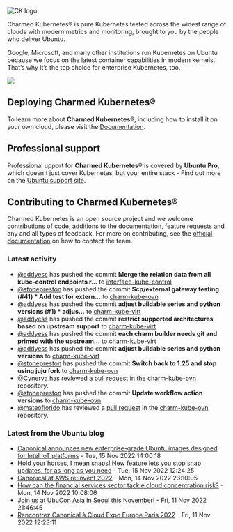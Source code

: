 ![CK logo](https://assets.ubuntu.com/v1/451d4cf4-Charmed+Kubernetes_RGB_onWhite_2022.svg)

Charmed Kubernetes® is pure Kubernetes tested across the widest range of clouds with modern metrics and monitoring, brought to you by the people who deliver Ubuntu.

Google, Microsoft, and many other institutions run Kubernetes on Ubuntu because we focus on the latest container capabilities in modern kernels. That’s why it’s the top choice for enterprise Kubernetes, too.

![](https://assets.ubuntu.com/v1/843c77b6-juju-at-a-glace.svg)

## Deploying Charmed Kubernetes®

To learn more about **Charmed Kubernetes**®, including how to install it on your own cloud, please visit the [Documentation][docs].

## Professional support

Professional upport for **Charmed Kubernetes**® is covered by **Ubuntu Pro**, which doesn't just cover Kubernetes, but your entire stack - Find out more on the [Ubuntu support site](https://ubuntu.com/support).

## Contributing to Charmed Kubernetes®

Charmed Kubernetes is an open source project and we welcome contributions of code, additions to the documentation, feature requests and any and all types of feedback. For more on contributing, see the [official documentation][get-in-touch] on how to contact the team.

<!-- LINKS -->
[docs]: https://ubuntu.com/kubernetes/docs
[get-in-touch]: https://ubuntu.com/kubernetes/docs/get-in-touch

### Latest activity

<!-- activity starts -->
 - [@addyess](https://github.com/addyess) has pushed the commit **Merge the relation data from all kube-control endpoints r...** to [interface-kube-control](https://github.com/charmed-kubernetes/interface-kube-control)
 - [@stonepreston](https://github.com/stonepreston) has pushed the commit **Scp/external gateway testing (#41)  * Add test for extern...** to [charm-kube-ovn](https://github.com/charmed-kubernetes/charm-kube-ovn)
 - [@addyess](https://github.com/addyess) has pushed the commit **adjust buildable series and python versions (#1)  * adjus...** to [charm-kube-virt](https://github.com/charmed-kubernetes/charm-kube-virt)
 - [@addyess](https://github.com/addyess) has pushed the commit **restrict supported architectures based on upstream support** to [charm-kube-virt](https://github.com/charmed-kubernetes/charm-kube-virt)
 - [@addyess](https://github.com/addyess) has pushed the commit **each charm builder needs git and primed with the upstream...** to [charm-kube-virt](https://github.com/charmed-kubernetes/charm-kube-virt)
 - [@addyess](https://github.com/addyess) has pushed the commit **adjust buildable series and python versions** to [charm-kube-virt](https://github.com/charmed-kubernetes/charm-kube-virt)
 - [@stonepreston](https://github.com/stonepreston) has pushed the commit **Switch back to 1.25 and stop using juju fork** to [charm-kube-ovn](https://github.com/charmed-kubernetes/charm-kube-ovn)
 - [@Cynerva](https://github.com/Cynerva) has reviewed a [pull request](https://github.com/charmed-kubernetes/charm-kube-ovn/pull/41) in the [charm-kube-ovn](https://github.com/charmed-kubernetes/charm-kube-ovn) repository.
 - [@stonepreston](https://github.com/stonepreston) has pushed the commit **Update workflow action versions** to [charm-kube-ovn](https://github.com/charmed-kubernetes/charm-kube-ovn)
 - [@mateoflorido](https://github.com/mateoflorido) has reviewed a [pull request](https://github.com/charmed-kubernetes/charm-kube-ovn/pull/41) in the [charm-kube-ovn](https://github.com/charmed-kubernetes/charm-kube-ovn) repository.
<!-- activity ends -->

<!-- roadmap starts -->

<!-- roadmap ends -->

### Latest from the Ubuntu blog

<!-- blog starts -->
* [Canonical announces new enterprise-grade Ubuntu images designed for Intel IoT platforms](https://ubuntu.com//blog/canonical-announces-new-enterprise-grade-ubuntu-images-designed-for-intel-iot-platforms) - Tue, 15 Nov 2022 14:00:18 
* [Hold your horses, I mean snaps! New feature lets you stop snap updates, for as long as you need](https://ubuntu.com//blog/hold-your-horses-i-mean-snaps-new-feature-lets-you-stop-snap-updates-for-as-long-as-you-need) - Tue, 15 Nov 2022 12:24:25 
* [Canonical at AWS re:Invent 2022](https://ubuntu.com//blog/canonical-at-aws-reinvent-2022) - Mon, 14 Nov 2022 23:10:05 
* [How can the financial services sector tackle cloud concentration risk?](https://ubuntu.com//blog/https-ubuntu-com-blog-financial-services-cloud-concentration-risk) - Mon, 14 Nov 2022 10:08:06 
* [Join us at UbuCon Asia in Seoul this November!](https://ubuntu.com//blog/join-ubucon-asia-seoul-november-2022) - Fri, 11 Nov 2022 21:46:45 
* [Rencontrez Canonical à Cloud Expo Europe Paris 2022](https://ubuntu.com//blog/cloud-expo-paris-2022) - Fri, 11 Nov 2022 12:23:11 
<!-- blog ends -->
